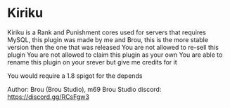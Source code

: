 # Kiriku
Kiriku is a Rank and Punishment cores used for servers that requires MySQL, this plugin was made by me and Brou, this is the more stable version then the one that was released
You are not allowed to re-sell this plugin
You are not allowed to claim this plugin as your own
You are able to rename this plugin on your srever but give me credits for it

You would require a 1.8 spigot for the depends

Author: Brou (Brou Studio), m69
Brou Studio discord: https://discord.gg/RCsFgw3
